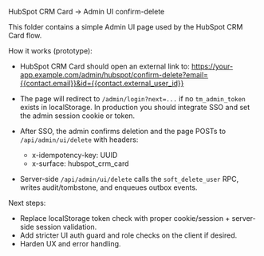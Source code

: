HubSpot CRM Card -> Admin UI confirm-delete

This folder contains a simple Admin UI page used by the HubSpot CRM Card flow.

How it works (prototype):

- HubSpot CRM Card should open an external link to:
  https://your-app.example.com/admin/hubspot/confirm-delete?email={{contact.email}}&id={{contact.external_user_id}}

- The page will redirect to `/admin/login?next=...` if no `tm_admin_token` exists in localStorage. In production you should integrate SSO and set the admin session cookie or token.

- After SSO, the admin confirms deletion and the page POSTs to `/api/admin/ui/delete` with headers:

  - x-idempotency-key: UUID
  - x-surface: hubspot_crm_card

- Server-side `/api/admin/ui/delete` calls the `soft_delete_user` RPC, writes audit/tombstone, and enqueues outbox events.

Next steps:

- Replace localStorage token check with proper cookie/session + server-side session validation.
- Add stricter UI auth guard and role checks on the client if desired.
- Harden UX and error handling.
